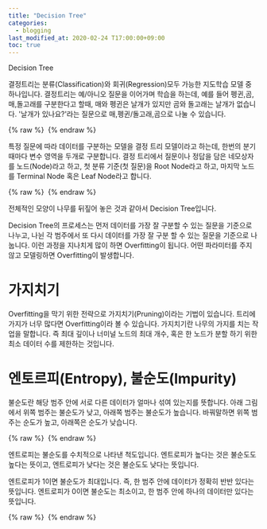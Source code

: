```yaml
---
title: "Decision Tree"
categories: 
  - blogging
last_modified_at: 2020-02-24 T17:00:00+09:00
toc: true
---
```


Decision Tree

결정트리는 분류(Classification)와 회귀(Regression)모두 가능한 지도학습 모델 중 하나입니다.
결정트리는 예/아니오 질문을 이어가며 학습을 하는데,
예를 들어 펭귄,곰,매,돌고래를 구분한다고 할때,
매와 펭귄은 날개가 있지만 곰와 돌고래는 날개가 없습니다.
'날개가 있나요?'라는 질문으로 매,펭귄/돌고래,곰으로 나눌 수 있습니다.




{% raw %} <img src="https://qkrdbstn15.github.io/assets/img/d.png" alt=""> {% endraw %}



특정 질문에 따라 데이터를 구분하는 모델을 결정 트리 모델이라고 하는데,
한번의 분기 때마다 변수 영역을 두개로 구분합니다.
결정 트리에서 질문이나 정답을 담은 네모상자를 노드(Node)라고 하고,
첫 분류 기준(첫 질문)을 Root Node라고 하고, 마지막 노드를 Terminal Node 혹은 Leaf Node라고 합니다.



{% raw %} <img src="https://qkrdbstn15.github.io/assets/img/dt.png" alt=""> {% endraw %}



전체적인 모양이 나무를 뒤짚어 놓은 것과 같아서 Decision Tree입니다.


Decision Tree의 프로세스는 먼저 데이터를 가장 잘 구분할 수 있는 질문을 기준으로 나누고,
나뉜 각 범주에서 또 다시 데이터를 가장 잘 구분 할 수 있는 질문을 기준으로 나눕니다.
이런 과정을 지나치게 많이 하면 Overfitting이 됩니다.
어떤 파라미터를 주지 않고 모델링하면 Overfitting이 발생합니다.



# 가지치기

Overfitting을 막기 위한 전략으로 가지치기(Pruning)이라는 기법이 있습니다.
트리에 가지가 너무 많다면 Overfitting이라 볼 수 있습니다.
가지치기란 나무의 가지를 치는 작업을 말합니다.
즉 최대 깊이나 너미널 노드의 최대 개수, 혹은 한 노드가 분할 하기 위한 최소 데이터 수를 제한하는 것입니다.

# 엔토르피(Entropy), 불순도(Impurity)


불순도란 해당 범주 안에 서로 다른 데이터가 얼마나 섞여 있는지를 뜻합니다.
아래 그림에서 위쪽 범주는 불순도가 낮고, 아래쪽 범주는 불순도가 높습니다.
바꿔말하면 위쪽 범주는 순도가 높고, 아래쪽은 순도가 낮습니다.



{% raw %} <img src="https://qkrdbstn15.github.io/assets/img/e.png" alt=""> {% endraw %}



엔트로피는 불순도를 수치적으로 나타낸 척도입니다.
엔트로피가 높다는 것은 불순도도 높다는 뜻이고,
엔트로피가 낮다는 것은 불순도도 낮다는 뜻입니다.

엔트로피가 1이면 불순도가 최대입니다.
즉, 한 범주 안에 데이터가 정확히 반반 있다는 뜻입니다.
엔트로피가 0이면 불순도는 최소이고, 한 범주 안에 하나의 데이터만 있다는 뜻입니다.



{% raw %} <img src="https://qkrdbstn15.github.io/assets/img/entropy.png" alt=""> {% endraw %}






